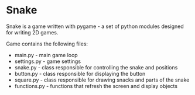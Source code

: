 # Snake

Snake is a game written with pygame - a set of python modules designed for writing 2D games. 

Game contains the following files:
- main.py - main game loop
- settings.py - game settings
- snake.py - class responsible for controlling the snake and positions
- button.py - class responsible for displaying the button
- square.py - class responsible for drawing snacks and parts of the snake
- functions.py - functions that refresh the screen and display objects
